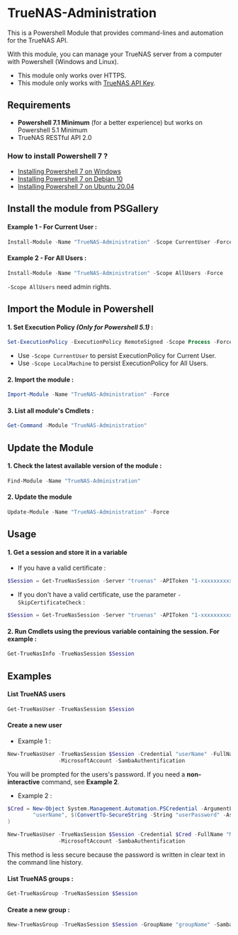# TrueNAS-Administration
This is a Powershell Module that provides command-lines and automation for the TrueNAS API.

With this module, you can manage your TrueNAS server from a computer with Powershell (Windows and Linux).
* This module only works over HTTPS.
* This module only works with [TrueNAS API Key](https://www.truenas.com/docs/hub/additional-topics/api/#creating-api-keys).

## Requirements
* **Powershell 7.1 Minimum** (for a better experience) but works on Powershell 5.1 Minimum
* TrueNAS RESTful API 2.0

### How to install Powershell 7 ?
* [Installing Powershell 7 on Windows](https://docs.microsoft.com/en-us/powershell/scripting/install/installing-powershell-core-on-windows?view=powershell-7.1)
* [Installing Powershell 7 on Debian 10](https://docs.microsoft.com/en-us/powershell/scripting/install/installing-powershell-core-on-linux?view=powershell-7.1#debian-10)
* [Installing Powershell 7 on Ubuntu 20.04](https://docs.microsoft.com/en-us/powershell/scripting/install/installing-powershell-core-on-linux?view=powershell-7.1#ubuntu-2004)


## Install the module from PSGallery
#### Example 1 - For Current User :
```Powershell
Install-Module -Name "TrueNAS-Administration" -Scope CurrentUser -Force
```

#### Example 2 - For All Users :
```Powershell
Install-Module -Name "TrueNAS-Administration" -Scope AllUsers -Force
```
`-Scope AllUsers` need admin rights.


## Import the Module in Powershell
#### 1. Set Execution Policy _(Only for Powershell 5.1)_ :
```Powershell
Set-ExecutionPolicy -ExecutionPolicy RemoteSigned -Scope Process -Force
``` 
* Use `-Scope CurrentUser` to persist ExecutionPolicy for Current User.  
* Use `-Scope LocalMachine` to persist ExecutionPolicy for All Users.


#### 2. Import the module :
```Powershell
Import-Module -Name "TrueNAS-Administration" -Force
```

#### 3. List all module's Cmdlets :
```Powershell
Get-Command -Module "TrueNAS-Administration"
```


## Update the Module 
#### 1. Check the latest available version of the module :
```Powershell
Find-Module -Name "TrueNAS-Administration"
```

#### 2. Update the module
```Powershell
Update-Module -Name "TrueNAS-Administration" -Force
```


## Usage
#### 1. Get a session and store it in a variable
* If you have a valid certificate :
```Powershell
$Session = Get-TrueNasSession -Server "truenas" -APIToken "1-xxxxxxxxxxx"
```
* If you don't have a valid certificate, use the parameter `-SkipCertificateCheck` :
```Powershell
$Session = Get-TrueNasSession -Server "truenas" -APIToken "1-xxxxxxxxxxx" -SkipCertificateCheck
```
#### 2. Run Cmdlets using the previous variable containing the session. For example :
```Powershell
Get-TrueNasInfo -TrueNasSession $Session
```

## Examples
#### List TrueNAS users
```Powershell
Get-TrueNasUser -TrueNasSession $Session
```

#### Create a new user
* Example 1 :
```Powershell
New-TrueNasUser -TrueNasSession $Session -Credential "userName" -FullName "My New User" `
                -MicrosoftAccount -SambaAuthentification
```
You will be prompted for the users's password. If you need a **non-interactive** command, see **Example 2**.

* Example 2 :
```Powershell
$Cred = New-Object System.Management.Automation.PSCredential -ArgumentList @(
        "userName", $(ConvertTo-SecureString -String "userPassword" -AsPlainText -Force)
)

New-TrueNasUser -TrueNasSession $Session -Credential $Cred -FullName "My New User" `
                -MicrosoftAccount -SambaAuthentification
```
This method is less secure because the password is written in clear text in the command line history.

#### List TrueNAS groups :
```Powershell
Get-TrueNasGroup -TrueNasSession $Session
```

#### Create a new group :
```Powershell
New-TrueNasGroup -TrueNasSession $Session -GroupName "groupName" -SambaGroup
```